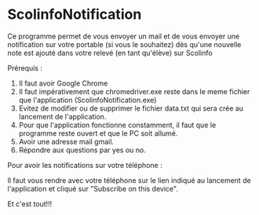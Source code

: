 # ScolinfoNotification
Ce programme permet de vous envoyer un mail et de vous envoyer une notification sur votre portable (si vous le souhaitez) dès qu'une nouvelle note est ajouté dans votre relevé (en tant qu'élève) sur Scolinfo

Prérequis : 

1. Il faut avoir Google Chrome
2. Il faut impérativement que chromedriver.exe reste dans le meme fichier que l'application (ScolinfoNotification.exe)
3. Evitez de modifier ou de supprimer le fichier data.txt qui sera crée au lancement de l'application.
4. Pour que l'application fonctionne constamment, il faut que le programme reste ouvert et que le PC soit allumé.
5. Avoir une adresse mail gmail.
6. Répondre aux questions par yes ou no.

Pour avoir les notifications sur votre téléphone : 

Il faut vous rendre avec votre téléphone sur le lien indiqué au lancement de l'application et cliqué sur "Subscribe on this device".

Et c'est tout!!!
